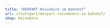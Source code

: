 ```yaml
---
title: "DERPART Reisebüro im Bahnhof"
url: /stuttgart/derpart-reisebuero-im-bahnhof/
shop: Reisebüro
---
```

